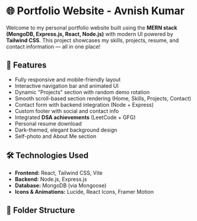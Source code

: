 # 🌐 Portfolio Website - Avnish Kumar

Welcome to my personal portfolio website built using the **MERN stack (MongoDB, Express.js, React, Node.js)** with modern UI powered by **Tailwind CSS**. This project showcases my skills, projects, resume, and contact information — all in one place!

## 🚀 Features

- Fully responsive and mobile-friendly layout
- Interactive navigation bar and animated UI
- Dynamic "Projects" section with random demo rotation
- Smooth scroll-based section rendering (Home, Skills, Projects, Contact)
- Contact form with backend integration (Node + Express)
- Custom footer with social and contact info
- Integrated **DSA achievements** (LeetCode + GFG)
- Personal resume download
- Dark-themed, elegant background design
- Self-photo and About Me section

## 🛠️ Technologies Used

- **Frontend:** React, Tailwind CSS, Vite
- **Backend:** Node.js, Express.js
- **Database:** MongoDB (via Mongoose)
- **Icons & Animations:** Lucide, React Icons, Framer Motion

## 📂 Folder Structure

